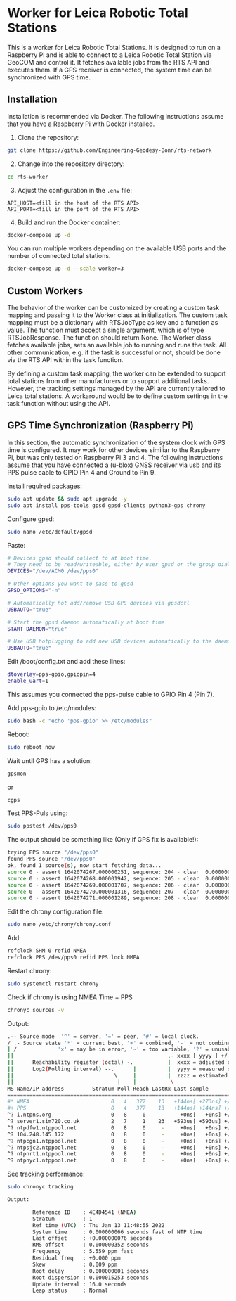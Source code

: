 # Worker for Leica Robotic Total Stations</h1>

This is a worker for Leica Robotic Total Stations. It is designed to run on a Raspberry Pi and is able to connect to a Leica Robotic Total Station via GeoCOM and control it. It fetches available jobs from the RTS API and executes them. If a GPS receiver is connected, the system time can be synchronized with GPS time.

## Installation

Installation is recommended via Docker. The following instructions assume that you have a Raspberry Pi with Docker installed.

1. Clone the repository:

```bash
git clone https://github.com/Engineering-Geodesy-Bonn/rts-network
```

2. Change into the repository directory:

```bash
cd rts-worker
```

3. Adjust the configuration in the `.env` file:

```text
API_HOST=<fill in the host of the RTS API>
API_PORT=<fill in the port of the RTS API>
```

4. Build and run the Docker container:

```bash
docker-compose up -d
```

You can run multiple workers depending on the available USB ports and the number of connected total stations.

```bash
docker-compose up -d --scale worker=3
```

## Custom Workers

The behavior of the worker can be customized by creating a custom task mapping and passing it to the Worker class at initialization. The custom task mapping must be a dictionary with RTSJobType as key and a function as value. The function must accept a single argument, which is of type RTSJobResponse. The function should return None. The Worker class fetches available jobs, sets an available job to running and runs the task. All other communication, e.g. if the task is successful or not, should be done via the RTS API within the task function.

By defining a custom task mapping, the worker can be extended to support total stations from other manufacturers or to support additional tasks. However, the tracking settings managed by the API are currently tailored to Leica total stations. A workaround would be to define custom settings in the task function without using the API.


## GPS Time Synchronization (Raspberry Pi)

In this section, the automatic synchronization of the system clock with GPS time is configured. It may work for other devices similiar to the Raspberry Pi, but was only tested on Raspberry Pi 3 and 4.
The following instructions assume that you have connected a (u-blox) GNSS receiver via usb and its PPS pulse cable to GPIO Pin 4 and Ground to Pin 9.

Install required packages:

```bash
sudo apt update && sudo apt upgrade -y
sudo apt install pps-tools gpsd gpsd-clients python3-gps chrony
```

Configure gpsd:

```bash
sudo nano /etc/default/gpsd
```

Paste:

```bash
# Devices gpsd should collect to at boot time.
# They need to be read/writeable, either by user gpsd or the group dialout.
DEVICES="/dev/ACM0 /dev/pps0"

# Other options you want to pass to gpsd
GPSD_OPTIONS="-n"

# Automatically hot add/remove USB GPS devices via gpsdctl
USBAUTO="true"

# Start the gpsd daemon automatically at boot time
START_DAEMON="true"

# Use USB hotplugging to add new USB devices automatically to the daemon
USBAUTO="true"
```

Edit /boot/config.txt and add these lines:

```bash
dtoverlay=pps-gpio,gpiopin=4
enable_uart=1
```

This assumes you connected the pps-pulse cable to GPIO Pin 4 (Pin 7).

Add pps-gpio to /etc/modules:

```bash
sudo bash -c "echo 'pps-gpio' >> /etc/modules"
```

Reboot:

```bash
sudo reboot now
```

Wait until GPS has a solution:

```bash
gpsmon
```

or

```bash
cgps
```

Test PPS-Puls using:

```bash
sudo ppstest /dev/pps0
```

The output should be something like (Only if GPS fix is available!):

```bash
trying PPS source "/dev/pps0"
found PPS source "/dev/pps0"
ok, found 1 source(s), now start fetching data...
source 0 - assert 1642074267.000000251, sequence: 204 - clear  0.000000000, sequence: 0
source 0 - assert 1642074268.000001942, sequence: 205 - clear  0.000000000, sequence: 0
source 0 - assert 1642074269.000001707, sequence: 206 - clear  0.000000000, sequence: 0
source 0 - assert 1642074270.000001316, sequence: 207 - clear  0.000000000, sequence: 0
source 0 - assert 1642074271.000001289, sequence: 208 - clear  0.000000000, sequence: 0 
```

Edit the chrony configuration file:

```bash
sudo nano /etc/chrony/chrony.conf
```

Add:

```bash
refclock SHM 0 refid NMEA
refclock PPS /dev/pps0 refid PPS lock NMEA
```

Restart chrony:

```bash
sudo systemctl restart chrony
```

Check if chrony is using NMEA Time + PPS

```bash
chronyc sources -v
```

Output:

```bash
.-- Source mode  '^' = server, '=' = peer, '#' = local clock.
/ .- Source state '*' = current best, '+' = combined, '-' = not combined,
| /             'x' = may be in error, '~' = too variable, '?' = unusable.
||                                                 .- xxxx [ yyyy ] +/- zzzz
||      Reachability register (octal) -.           |  xxxx = adjusted offset,
||      Log2(Polling interval) --.      |          |  yyyy = measured offset,
||                                \     |          |  zzzz = estimated error.
||                                 |    |           \
MS Name/IP address         Stratum Poll Reach LastRx Last sample
===============================================================================
#* NMEA                          0   4   377    13   +144ns[ +273ns] +/-  312ns
#+ PPS                           0   4   377    13   +144ns[ +144ns] +/-  312ns
^? i.ntpns.org                   0   8     0     -     +0ns[   +0ns] +/-    0ns
^? server1.sim720.co.uk          2   7     1    23   +593us[ +593us] +/-   43ms
^? ntpdfw1.ntppool.net           0   8     0     -     +0ns[   +0ns] +/-    0ns
^? 104.248.145.172               0   8     0     -     +0ns[   +0ns] +/-    0ns
^? ntpcgn1.ntppool.net           0   8     0     -     +0ns[   +0ns] +/-    0ns
^? ntpsjc2.ntppool.net           0   8     0     -     +0ns[   +0ns] +/-    0ns
^? ntpnrt1.ntppool.net           0   8     0     -     +0ns[   +0ns] +/-    0ns
^? ntpnyc1.ntppool.net           0   8     0     -     +0ns[   +0ns] +/-    0ns
```

See tracking performance:

```bash
sudo chronyc tracking
```

```bash
Output:

        Reference ID    : 4E4D4541 (NMEA)
        Stratum         : 1
        Ref time (UTC)  : Thu Jan 13 11:48:55 2022
        System time     : 0.000000066 seconds fast of NTP time
        Last offset     : +0.000000076 seconds
        RMS offset      : 0.000000352 seconds
        Frequency       : 5.559 ppm fast
        Residual freq   : +0.000 ppm
        Skew            : 0.009 ppm
        Root delay      : 0.000000001 seconds
        Root dispersion : 0.000015253 seconds
        Update interval : 16.0 seconds
        Leap status     : Normal
```


